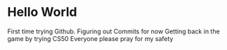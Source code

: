 # Hello World

First time trying Github. Figuring out Commits for now
Getting back in the game by trying CS50
Everyone please pray for my safety
